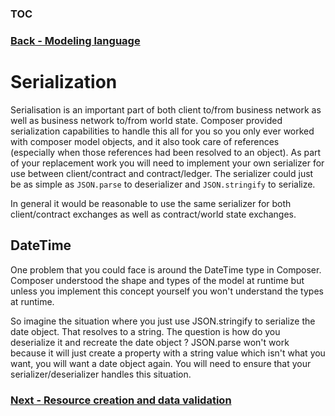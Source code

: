 ### [TOC](./TOC.md)
### [Back - Modeling language](./modeling.md)

# Serialization
Serialisation is an important part of both client to/from business network as well as business network to/from world state. Composer provided serialization capabilities to handle this all for you so you only ever worked with composer model objects, and it also took care of references (especially when those references had been resolved to an object). As part of your replacement work you will need to implement your own serializer for use between client/contract and contract/ledger. The serializer could just be as simple as `JSON.parse` to deserializer and `JSON.stringify` to serialize.

In general it would be reasonable to use the same serializer for both client/contract exchanges as well as contract/world state exchanges.

## DateTime
One problem that you could face is around the DateTime type in Composer. Composer understood the shape and types of the model at runtime but unless you implement this concept yourself you won't understand the types at runtime.

So imagine the situation where you just use JSON.stringify to serialize the date object. That resolves to a string. The question is how do you deserialize it and recreate the date object ? JSON.parse won't work because it will just create a property with a string value which isn't what you want, you will want a date object again. You will need to ensure that your serializer/deserializer handles this situation.





### [Next - Resource creation and data validation](./modelmanagement.md)